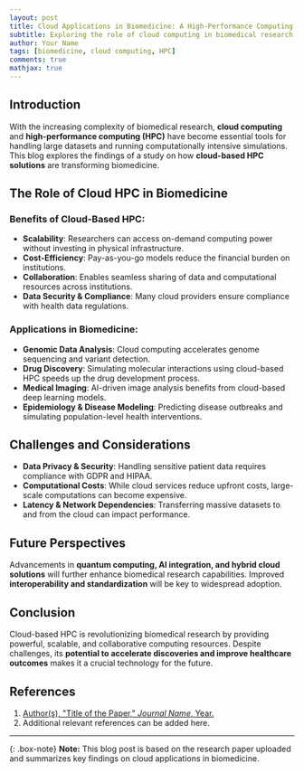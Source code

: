 ```yaml
---
layout: post
title: Cloud Applications in Biomedicine: A High-Performance Computing Approach
subtitle: Exploring the role of cloud computing in biomedical research
author: Your Name
tags: [biomedicine, cloud computing, HPC]
comments: true
mathjax: true
---
```


## Introduction

With the increasing complexity of biomedical research, **cloud computing** and **high-performance computing (HPC)** have become essential tools for handling large datasets and running computationally intensive simulations. This blog explores the findings of a study on how **cloud-based HPC solutions** are transforming biomedicine.

## The Role of Cloud HPC in Biomedicine

### Benefits of Cloud-Based HPC:
- **Scalability**: Researchers can access on-demand computing power without investing in physical infrastructure.
- **Cost-Efficiency**: Pay-as-you-go models reduce the financial burden on institutions.
- **Collaboration**: Enables seamless sharing of data and computational resources across institutions.
- **Data Security & Compliance**: Many cloud providers ensure compliance with health data regulations.

### Applications in Biomedicine:
- **Genomic Data Analysis**: Cloud computing accelerates genome sequencing and variant detection.
- **Drug Discovery**: Simulating molecular interactions using cloud-based HPC speeds up the drug development process.
- **Medical Imaging**: AI-driven image analysis benefits from cloud-based deep learning models.
- **Epidemiology & Disease Modeling**: Predicting disease outbreaks and simulating population-level health interventions.

## Challenges and Considerations
- **Data Privacy & Security**: Handling sensitive patient data requires compliance with GDPR and HIPAA.
- **Computational Costs**: While cloud services reduce upfront costs, large-scale computations can become expensive.
- **Latency & Network Dependencies**: Transferring massive datasets to and from the cloud can impact performance.

## Future Perspectives
Advancements in **quantum computing, AI integration, and hybrid cloud solutions** will further enhance biomedical research capabilities. Improved **interoperability and standardization** will be key to widespread adoption.

## Conclusion
Cloud-based HPC is revolutionizing biomedical research by providing powerful, scalable, and collaborative computing resources. Despite challenges, its **potential to accelerate discoveries and improve healthcare outcomes** makes it a crucial technology for the future.

## References
1. [Author(s), "Title of the Paper," *Journal Name*, Year.](link-to-paper)
2. Additional relevant references can be added here.

---
{: .box-note}
**Note:** This blog post is based on the research paper uploaded and summarizes key findings on cloud applications in biomedicine.


